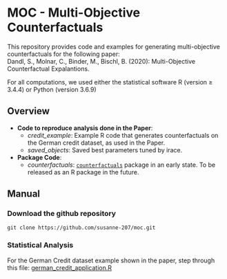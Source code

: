 # MOC - Multi-Objective Counterfactuals

This repository provides code and examples for generating multi-objective counterfactuals for the following paper:      
Dandl, S., Molnar, C., Binder, M., Bischl, B. (2020): Multi-Objective Counterfactual Expalantions. 

For all computations, we used either the statistical software R (version ≥ 3.4.4) or Python (version 3.6.9)

## Overview 

* **Code to reproduce analysis done in the Paper**:
    * *credit_example*: Example R code that generates counterfactuals on the German credit dataset, as used in the Paper. 
    * *saved_objects*: Saved best parameters tuned by irace. 
* **Package Code**:
    * *counterfactuals*: [`counterfactuals`](counterfactuals/) package in an early state. To be released as an R package in the future.

## Manual 

### Download the github repository 

```
git clone https://github.com/susanne-207/moc.git
``` 

### Statistical Analysis
For the German Credit dataset example shown in the paper, step through this file:
[german_credit_application.R](credit_example/german_credit_application.R) 

